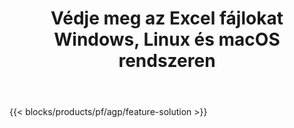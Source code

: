 ﻿---
title: Védje meg az Excel fájlokat Windows, Linux és macOS rendszeren 
weight: 7730
url: /hu/protect
description: Ingyenes alkalmazás és API-k az XLS, XLSX és ODS táblázatok védelméhez
---
{{< blocks/products/pf/agp/feature-solution >}} 

